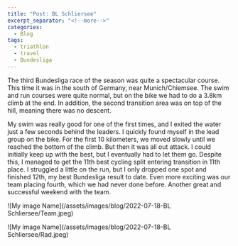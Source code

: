 ```yaml
---
title: "Post: BL Schliersee"
excerpt_separator: "<!--more-->"
categories:
  - Blog
tags:
  - triathlon
  - travel
  - Bundesliga
---
```


The third Bundesliga race of the season was quite a spectacular course. This time it was in the south of Germany, near Munich/Chiemsee. The swim and run courses were quite normal, but on the bike we had to do a 3.8km climb at the end. In addition, the second transition area was on top of the hill, meaning there was no descent.

My swim was really good for one of the first times, and I exited the water just a few seconds behind the leaders. I quickly found myself in the lead group on the bike. For the first 10 kilometers, we moved slowly until we reached the bottom of the climb. But then it was all out attack. I could initially keep up with the best, but I eventually had to let them go. Despite this, I managed to get the 11th best cycling split entering transition in 11th place. I struggled a little on the run, but I only dropped one spot and finished 12th, my best Bundesliga result to date. Even more exciting was our team placing fourth, which we had never done before. Another great and successful weekend with the team.

![My image Name](/assets/images/blog/2022-07-18-BL Schliersee/Team.jpeg)

![My image Name](/assets/images/blog/2022-07-18-BL Schliersee/Rad.jpeg)


